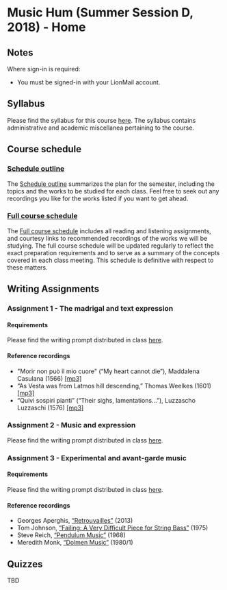 # Music Hum (Summer Session D, 2018) - Home

## Notes

Where sign-in is required:

- You must be signed-in with your LionMail account.

## Syllabus

Please find the syllabus for this course [here](summer_hum_syllabus.md). The syllabus contains administrative and academic miscellanea pertaining to the course.

## Course schedule

### [Schedule outline]()

The [Schedule outline]() summarizes the plan for the semester, including the topics and the works to be studied for each class. Feel free to seek out any recordings you like for the works listed if you want to get ahead.

### [Full course schedule]()

The [Full course schedule]() includes all reading and listening assignments, and courtesy links to recommended recordings of the works we will be studying. The full course schedule will be updated regularly to reflect the exact preparation requirements and to serve as a summary of the concepts covered in each class meeting. This schedule is definitive with respect to these matters.

## Writing Assignments

### Assignment 1 - The madrigal and text expression

#### Requirements

Please find the writing prompt distributed in class [here](https://docs.google.com/document/d/1Itb_hqQDY-BSF5doQ_j1rKxwH0LoDvOvw23-boF0Kvs/pub).

#### Reference recordings

- "Morir non può il mio cuore" (“My heart cannot die”), Maddalena Casulana (1566) [[mp3]](https://drive.google.com/open?id=0BzK7B8W6SItdd3FQU3Fyd3JXTlk)
- “As Vesta was from Latmos hill descending,” Thomas Weelkes (1601) [[mp3]](https://drive.google.com/open?id=0BzK7B8W6SItdblRPbkgwWmk4TFk)
- “Quivi sospiri pianti” (“Their sighs, lamentations...”), Luzzascho Luzzaschi (1576) [[mp3]](https://drive.google.com/open?id=0BzK7B8W6SItdOHlySmFUS3VwUlU)

### Assignment 2 - Music and expression

Please find the writing prompt distributed in class [here](https://docs.google.com/document/d/1xfaUC3RtRE2b7E0JdISBxGGZwMTUI4MbSCIpv97FN_Y/pub).

### Assignment 3 - Experimental and avant-garde music

#### Requirements

Please find the writing prompt distributed in class [here](https://docs.google.com/document/d/1WaMRO5uZeQLHxWZaO-H2lzekjaY7y_jX_WTAQ1uwDRY/pub).

#### Reference recordings

- Georges Aperghis, [“Retrouvailles”](http://www.youtube.com/watch?v=0-3LFmAf_DM) (2013)
- Tom Johnson, [“Failing: A Very Difficult Piece for String Bass”](http://www.youtube.com/watch?v=9P8C6-XqaNs) (1975)
- Steve Reich, [“Pendulum Music”](http://www.youtube.com/watch?v=fU6qDeJPT-w) (1968)
- Meredith Monk, [“Dolmen Music”](http://www.youtube.com/watch?v=7su7d76LhWg) (1980/1)

## Quizzes

TBD